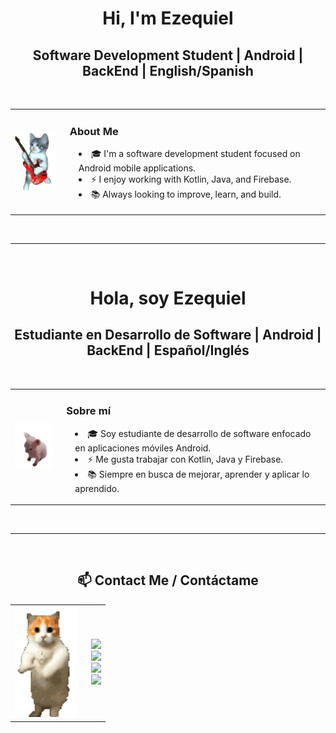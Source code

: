 <h1 align="center">Hi, I'm Ezequiel</h1>
<h2 align="center">Software Development Student | Android | BackEnd | English/Spanish</h2>

<br>

<!-- Tarjeta en inglés -->
<table align="center">
  <tr>
    <td>
      <img src="img/cat-guitar.gif" width="100">
    </td>
    <td style="padding-left: 15px;">
      <h3>About Me</h3>
      <ul style="list-style-position: inside; padding-left: 1em;">
        <li>🎓 I'm a software development student focused on Android mobile applications.</li>
        <li>⚡ I enjoy working with Kotlin, Java, and Firebase.</li>
        <li>📚 Always looking to improve, learn, and build.</li>
      </ul>
    </td>
  </tr>
</table>

<br><hr><br>

<h1 align="center">Hola, soy Ezequiel</h1>
<h2 align="center">Estudiante en Desarrollo de Software | Android | BackEnd | Español/Inglés</h2>

<br>

<!-- Tarjeta en español -->
<table align="center">
  <tr>
    <td>
      <img src="img/cat-cat-meme.gif" width="100">
    </td>
    <td style="padding-left: 15px;">
      <h3>Sobre mí</h3>
      <ul style="list-style-position: inside; padding-left: 1em;">
        <li>🎓 Soy estudiante de desarrollo de software enfocado en aplicaciones móviles Android.</li>
        <li>⚡ Me gusta trabajar con Kotlin, Java y Firebase.</li>
        <li>📚 Siempre en busca de mejorar, aprender y aplicar lo aprendido.</li>
      </ul>
    </td>
  </tr>
</table>

<br><hr><br>

<!-- Tarjeta de contacto -->
<h2 align="center">📫 Contact Me / Contáctame</h2>

<table align="center">
  <tr>
    <td>
      <img src="img/kasper-dancing.gif" width="100">
    </td>
    <td style="padding-left: 15px;">
      <ul style="list-style-type: none; padding-left: 0;">
        <li>
          <a href="https://www.linkedin.com/in/angelezequiel">
            <img src="https://img.shields.io/badge/LinkedIn-0077B5?style=flat-square&logo=linkedin&logoColor=white"/>
          </a>
        </li>
        <li>
          <a href="https://x.com/Ezequiel27Angel">
            <img src="https://img.shields.io/badge/X-000000?style=flat-square&logo=x&logoColor=white"/>
          </a>
        </li>
        <li>
          <a href="https://discord.com/users/angelezequiel">
            <img src="https://img.shields.io/badge/Discord-5865F2?style=flat-square&logo=discord&logoColor=white"/>
          </a>
        </li>
        <li>
          <a href="mailto:barbosalomeliangelezequiel@gmail.com">
            <img src="https://img.shields.io/badge/Email-D14836?style=flat-square&logo=gmail&logoColor=white"/>
          </a>
        </li>
      </ul>
    </td>
  </tr>
</table>
